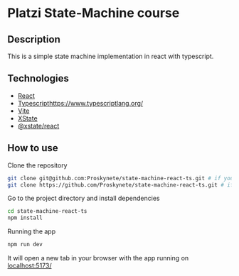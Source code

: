 # Platzi State-Machine course

## Description

This is a simple state machine implementation in react with typescript.

## Technologies

- [React](https://reactjs.org/)
- [Typescript]()<https://www.typescriptlang.org/>
- [Vite](https://vitejs.dev/)
- [XState](https://xstate.js.org/docs/)
- [@xstate/react](https://xstate.js.org/docs/packages/xstate-react/)

## How to use

Clone the repository

```bash
git clone git@github.com:Proskynete/state-machine-react-ts.git # if you use ssh
git clone https://github.com/Proskynete/state-machine-react-ts.git # if you use https
```

Go to the project directory and install dependencies

```bash
cd state-machine-react-ts
npm install
```

Running the app

```bash
npm run dev
```

It will open a new tab in your browser with the app running on [localhost:5173/](http://localhost:5173/)
